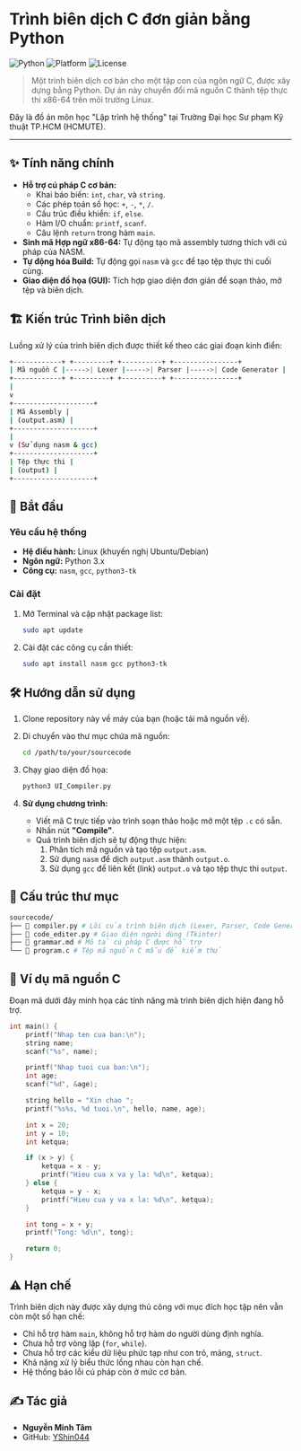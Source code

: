 # Trình biên dịch C đơn giản bằng Python

![Python](https://img.shields.io/badge/python-3.x-blue.svg)
![Platform](https://img.shields.io/badge/platform-Linux-lightgrey.svg)
![License](https://img.shields.io/badge/license-MIT-green.svg)

> Một trình biên dịch cơ bản cho một tập con của ngôn ngữ C, được xây dựng bằng Python. Dự án này chuyển đổi mã nguồn C thành tệp thực thi x86-64 trên môi trường Linux.

Đây là đồ án môn học "Lập trình hệ thống" tại Trường Đại học Sư phạm Kỹ thuật TP.HCM (HCMUTE).

---

## ✨ Tính năng chính

-   **Hỗ trợ cú pháp C cơ bản:**
    -   Khai báo biến: `int`, `char`, và `string`.
    -   Các phép toán số học: `+`, `-`, `*`, `/`.
    -   Cấu trúc điều khiển: `if`, `else`.
    -   Hàm I/O chuẩn: `printf`, `scanf`.
    -   Câu lệnh `return` trong hàm `main`.
-   **Sinh mã Hợp ngữ x86-64:** Tự động tạo mã assembly tương thích với cú pháp của NASM.
-   **Tự động hóa Build:** Tự động gọi `nasm` và `gcc` để tạo tệp thực thi cuối cùng.
-   **Giao diện đồ họa (GUI):** Tích hợp giao diện đơn giản để soạn thảo, mở tệp và biên dịch.

## 🏗️ Kiến trúc Trình biên dịch

Luồng xử lý của trình biên dịch được thiết kế theo các giai đoạn kinh điển:

```bash
+------------+ +---------+ +----------+ +----------------+
| Mã nguồn C |----->| Lexer |----->| Parser |----->| Code Generator |
+------------+ +---------+ +----------+ +----------------+
|
v
+--------------------+
| Mã Assembly |
| (output.asm) |
+--------------------+
|
v (Sử dụng nasm & gcc)
+--------------------+
| Tệp thực thi |
| (output) |
+--------------------+
```

## 🚀 Bắt đầu

### Yêu cầu hệ thống

-   **Hệ điều hành:** Linux (khuyến nghị Ubuntu/Debian)
-   **Ngôn ngữ:** Python 3.x
-   **Công cụ:** `nasm`, `gcc`, `python3-tk`

### Cài đặt

1.  Mở Terminal và cập nhật package list:
    ```bash
    sudo apt update
    ```

2.  Cài đặt các công cụ cần thiết:
    ```bash
    sudo apt install nasm gcc python3-tk
    ```

## 🛠️ Hướng dẫn sử dụng

1.  Clone repository này về máy của bạn (hoặc tải mã nguồn về).

2.  Di chuyển vào thư mục chứa mã nguồn:
    ```bash
    cd /path/to/your/sourcecode
    ```

3.  Chạy giao diện đồ họa:
    ```bash
    python3 UI_Compiler.py
    ```

4.  **Sử dụng chương trình:**
    -   Viết mã C trực tiếp vào trình soạn thảo hoặc mở một tệp `.c` có sẵn.
    -   Nhấn nút **"Compile"**.
    -   Quá trình biên dịch sẽ tự động thực hiện:
        1.  Phân tích mã nguồn và tạo tệp `output.asm`.
        2.  Sử dụng `nasm` để dịch `output.asm` thành `output.o`.
        3.  Sử dụng `gcc` để liên kết (link) `output.o` và tạo tệp thực thi `output`.

## 📁 Cấu trúc thư mục

```bash
sourcecode/
├── 📜 compiler.py # Lõi của trình biên dịch (Lexer, Parser, Code Generator)
├── 🎨 code_editer.py # Giao diện người dùng (Tkinter)
├── 📖 grammar.md # Mô tả cú pháp C được hỗ trợ
└── 🧪 program.c # Tệp mã nguồn C mẫu để kiểm thử
```

## 📝 Ví dụ mã nguồn C

Đoạn mã dưới đây minh họa các tính năng mà trình biên dịch hiện đang hỗ trợ.

```c
int main() {
    printf("Nhap ten cua ban:\n");
    string name;
    scanf("%s", name);

    printf("Nhap tuoi cua ban:\n");
    int age;
    scanf("%d", &age);

    string hello = "Xin chao ";
    printf("%s%s, %d tuoi.\n", hello, name, age);

    int x = 20;
    int y = 10;
    int ketqua;

    if (x > y) {
        ketqua = x - y;
        printf("Hieu cua x va y la: %d\n", ketqua);
    } else {
        ketqua = y - x;
        printf("Hieu cua y va x la: %d\n", ketqua);
    }

    int tong = x + y;
    printf("Tong: %d\n", tong);

    return 0;
}
```
## ⚠️ Hạn chế

Trình biên dịch này được xây dựng thủ công với mục đích học tập nên vẫn còn một số hạn chế:
-   Chỉ hỗ trợ hàm `main`, không hỗ trợ hàm do người dùng định nghĩa.
-   Chưa hỗ trợ vòng lặp (`for`, `while`).
-   Chưa hỗ trợ các kiểu dữ liệu phức tạp như con trỏ, mảng, `struct`.
-   Khả năng xử lý biểu thức lồng nhau còn hạn chế.
-   Hệ thống báo lỗi cú pháp còn ở mức cơ bản.

## ✍️ Tác giả

-   **Nguyễn Minh Tâm**
-   GitHub: [YShin044](https://github.com/YShin044)

